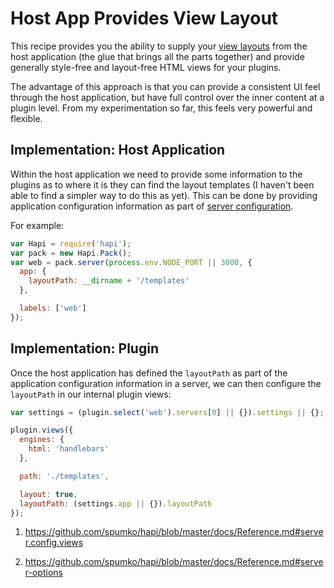 # Host App Provides View Layout

This recipe provides you the ability to supply your [view layouts](1) from the host application (the glue that brings all the parts together) and provide generally style-free and layout-free HTML views for your plugins.

The advantage of this approach is that you can provide a consistent UI feel through the host application, but have full control over the inner content at a plugin level.  From my experimentation so far, this feels very powerful and flexible.

## Implementation: Host Application

Within the host application we need to provide some information to the plugins as to where it is they can find the layout templates (I haven't been able to find a simpler way to do this as yet).  This can be done by providing application configuration information as part of [server configuration](2).

For example:

```js
var Hapi = require('hapi');
var pack = new Hapi.Pack();
var web = pack.server(process.env.NODE_PORT || 3000, {
  app: {
    layoutPath: __dirname + '/templates'
  },

  labels: ['web']
});
```

## Implementation: Plugin

Once the host application has defined the `layoutPath` as part of the application configuration information in a server, we can then configure the `layoutPath` in our internal plugin views:

```js
var settings = (plugin.select('web').servers[0] || {}).settings || {};

plugin.views({
  engines: {
    html: 'handlebars'
  },

  path: './templates',

  layout: true,
  layoutPath: (settings.app || {}).layoutPath
});
```

1. https://github.com/spumko/hapi/blob/master/docs/Reference.md#server.config.views

2. https://github.com/spumko/hapi/blob/master/docs/Reference.md#server-options